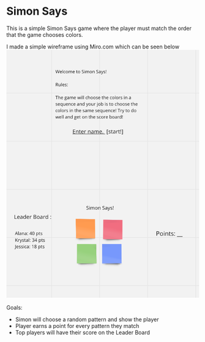 # Simon Says 

This is a simple Simon Says game where the player must match
the order that the game chooses colors.

I made a simple wireframe using Miro.com which can be seen below 
![wirefram pic](wireframe.png)


Goals: 
 - Simon will choose a random pattern and show the player 
 - Player earns a point for every pattern they match
 - Top players will have their score on the Leader Board 